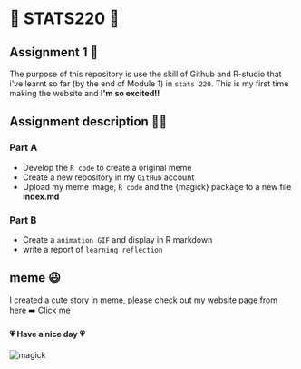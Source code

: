 
# 💚 STATS220 💚
## Assignment 1 📓
The purpose of this repository is use the skill of  Github and R-studio that i've learnt so far (by the end of Module 1) in `stats 220`. This is my first time making the website and **I'm so excited!!**

## Assignment description 👩‍🎓
### Part A
* Develop the `R code` to create a original meme
* Create a new repository in my `GitHub` account
* Upload my meme image, `R code` and the {magick} package to a new file **index.md**

### Part B 
* Create a `animation GIF` and display in R markdown
* write a report of `learning reflection`

##  meme 😃
I created a cute story in meme, please check out my website page from here ➡️ [Click me](https://github.com/sheepas/stats220/blob/main/index.md)

#### 💗 Have a nice day 💗
![magick](https://media4.giphy.com/media/3oFzmfvmjd3iVfqyis/giphy.gif?cid=ecf05e47xr7hsnulwrwvfigljekqnlio4ksz55g5h015dxiv&rid=giphy.gif&ct=g) 


